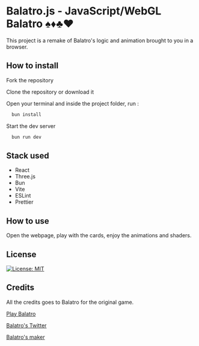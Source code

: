 # Balatro.js - JavaScript/WebGL Balatro ♠️♦️♣️♥️

This project is a remake of Balatro's logic and animation brought to you in a browser. 

## How to install

Fork the repository

Clone the repository or download it

Open your terminal and inside the project folder, run :

```bash
  bun install
```

Start the dev server

```bash
  bun run dev
```

## Stack used

- React
- Three.js
- Bun
- Vite
- ESLint
- Prettier

## How to use

Open the webpage, play with the cards, enjoy the animations and shaders.

## License

[![License: MIT](https://img.shields.io/badge/License-MIT-yellow.svg)](https://opensource.org/licenses/MIT)

## Credits

All the credits goes to Balatro for the original game.

[Play Balatro](https://www.playbalatro.com/)

[Balatro's Twitter](https://x.com/BalatroGame)

[Balatro's maker](https://x.com/LocalThunk)